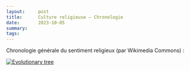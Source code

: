 ```yaml
---
layout:     post
title:      Culture religieuse — Chronologie
date:       2023-10-05
summary:    
tags: 
---
```


Chronologie générale du sentiment religieux (par Wikimedia Commons) :

[![Evolutionary tree](https://1.bp.blogspot.com/-a-rxXh1dIjA/VDQZaOwLmwI/AAAAAAAAR3g/sQLk-HtXc9Y/s1600/the-evolutionary-tree-of-religion.jpg)](https://1.bp.blogspot.com/-a-rxXh1dIjA/VDQZaOwLmwI/AAAAAAAAR3g/sQLk-HtXc9Y/s1600/the-evolutionary-tree-of-religion.jpg)
